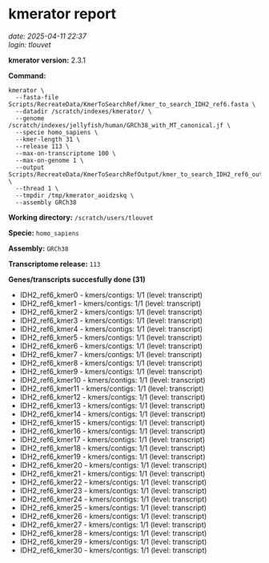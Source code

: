 # kmerator report
*date: 2025-04-11 22:37*  
*login: tlouvet*

**kmerator version:** 2.3.1

**Command:**

```
kmerator \
  --fasta-file Scripts/RecreateData/KmerToSearchRef/kmer_to_search_IDH2_ref6.fasta \
  --datadir /scratch/indexes/kmerator/ \
  --genome /scratch/indexes/jellyfish/human/GRCh38_with_MT_canonical.jf \
  --specie homo_sapiens \
  --kmer-length 31 \
  --release 113 \
  --max-on-transcriptome 100 \
  --max-on-genome 1 \
  --output Scripts/RecreateData/KmerToSearchRefOutput/kmer_to_search_IDH2_ref6_output \
  --thread 1 \
  --tmpdir /tmp/kmerator_aoidzskq \
  --assembly GRCh38
```

**Working directory:** `/scratch/users/tlouvet`

**Specie:** `homo_sapiens`

**Assembly:** `GRCh38`

**Transcriptome release:** `113`

**Genes/transcripts succesfully done (31)**

- IDH2_ref6_kmer0 - kmers/contigs: 1/1 (level: transcript)
- IDH2_ref6_kmer1 - kmers/contigs: 1/1 (level: transcript)
- IDH2_ref6_kmer2 - kmers/contigs: 1/1 (level: transcript)
- IDH2_ref6_kmer3 - kmers/contigs: 1/1 (level: transcript)
- IDH2_ref6_kmer4 - kmers/contigs: 1/1 (level: transcript)
- IDH2_ref6_kmer5 - kmers/contigs: 1/1 (level: transcript)
- IDH2_ref6_kmer6 - kmers/contigs: 1/1 (level: transcript)
- IDH2_ref6_kmer7 - kmers/contigs: 1/1 (level: transcript)
- IDH2_ref6_kmer8 - kmers/contigs: 1/1 (level: transcript)
- IDH2_ref6_kmer9 - kmers/contigs: 1/1 (level: transcript)
- IDH2_ref6_kmer10 - kmers/contigs: 1/1 (level: transcript)
- IDH2_ref6_kmer11 - kmers/contigs: 1/1 (level: transcript)
- IDH2_ref6_kmer12 - kmers/contigs: 1/1 (level: transcript)
- IDH2_ref6_kmer13 - kmers/contigs: 1/1 (level: transcript)
- IDH2_ref6_kmer14 - kmers/contigs: 1/1 (level: transcript)
- IDH2_ref6_kmer15 - kmers/contigs: 1/1 (level: transcript)
- IDH2_ref6_kmer16 - kmers/contigs: 1/1 (level: transcript)
- IDH2_ref6_kmer17 - kmers/contigs: 1/1 (level: transcript)
- IDH2_ref6_kmer18 - kmers/contigs: 1/1 (level: transcript)
- IDH2_ref6_kmer19 - kmers/contigs: 1/1 (level: transcript)
- IDH2_ref6_kmer20 - kmers/contigs: 1/1 (level: transcript)
- IDH2_ref6_kmer21 - kmers/contigs: 1/1 (level: transcript)
- IDH2_ref6_kmer22 - kmers/contigs: 1/1 (level: transcript)
- IDH2_ref6_kmer23 - kmers/contigs: 1/1 (level: transcript)
- IDH2_ref6_kmer24 - kmers/contigs: 1/1 (level: transcript)
- IDH2_ref6_kmer25 - kmers/contigs: 1/1 (level: transcript)
- IDH2_ref6_kmer26 - kmers/contigs: 1/1 (level: transcript)
- IDH2_ref6_kmer27 - kmers/contigs: 1/1 (level: transcript)
- IDH2_ref6_kmer28 - kmers/contigs: 1/1 (level: transcript)
- IDH2_ref6_kmer29 - kmers/contigs: 1/1 (level: transcript)
- IDH2_ref6_kmer30 - kmers/contigs: 1/1 (level: transcript)
